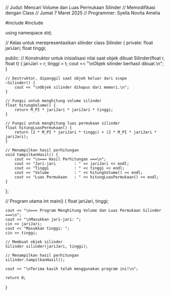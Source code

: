 // Judul: Mencari Volume dan Luas Permukaan Silinder
// Memodifikasi dengan Class
// Jumat 7 Maret 2025
// Programmer: Syella Novita Amelia

#include <iostream>
#include <cmath>

using namespace std;

// Kelas untuk merepresentasikan silinder
class Silinder {
private:
    float jariJari;
    float tinggi;

public:
    // Konstruktor untuk inisialisasi nilai saat objek dibuat
    Silinder(float r, float t) {
        jariJari = r;
        tinggi = t;
        cout << "\nObjek silinder berhasil dibuat.\n";
    }

    // Destruktor, dipanggil saat objek keluar dari scope
    ~Silinder() {
        cout << "\nObjek silinder dihapus dari memori.\n";
    }

    // Fungsi untuk menghitung volume silinder
    float hitungVolume() {
        return M_PI * jariJari * jariJari * tinggi;
    }

    // Fungsi untuk menghitung luas permukaan silinder
    float hitungLuasPermukaan() {
        return (2 * M_PI * jariJari * tinggi) + (2 * M_PI * jariJari * jariJari);
    }

    // Menampilkan hasil perhitungan
    void tampilkanHasil() {
        cout << "\n=== Hasil Perhitungan ===\n";
        cout << "Jari-jari        : " << jariJari << endl;
        cout << "Tinggi           : " << tinggi << endl;
        cout << "Volume           : " << hitungVolume() << endl;
        cout << "Luas Permukaan   : " << hitungLuasPermukaan() << endl;
    }
};

// Program utama
int main() {
    float jariJari, tinggi;

    cout << "\n=== Program Menghitung Volume dan Luas Permukaan Silinder ===\n";
    cout << "\nMasukkan jari-jari: ";
    cin >> jariJari;
    cout << "Masukkan tinggi: ";
    cin >> tinggi;

    // Membuat objek silinder
    Silinder silinder(jariJari, tinggi);

    // Menampilkan hasil perhitungan
    silinder.tampilkanHasil();

    cout << "\nTerima kasih telah menggunakan program ini!\n";

    return 0;
}
